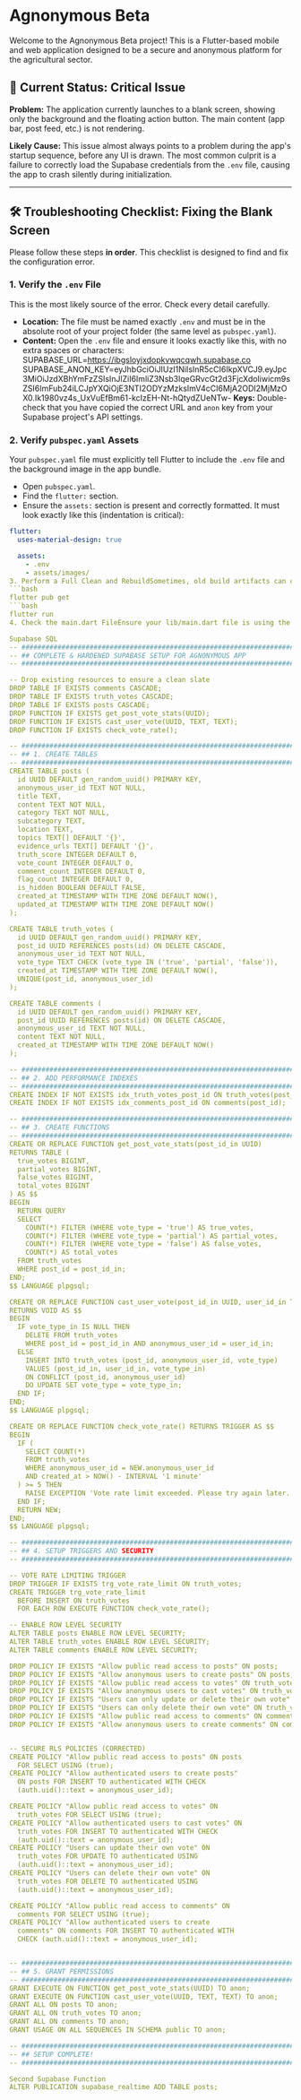 # Agnonymous Beta

Welcome to the Agnonymous Beta project! This is a Flutter-based mobile and web application designed to be a secure and anonymous platform for the agricultural sector.

## 🚀 Current Status: Critical Issue

**Problem:** The application currently launches to a blank screen, showing only the background and the floating action button. The main content (app bar, post feed, etc.) is not rendering.

**Likely Cause:** This issue almost always points to a problem during the app's startup sequence, before any UI is drawn. The most common culprit is a failure to correctly load the Supabase credentials from the `.env` file, causing the app to crash silently during initialization.

---

## 🛠️ Troubleshooting Checklist: Fixing the Blank Screen

Please follow these steps **in order**. This checklist is designed to find and fix the configuration error.

### 1. Verify the `.env` File

This is the most likely source of the error. Check every detail carefully.

- **Location:** The file must be named exactly `.env` and must be in the absolute root of your project folder (the same level as `pubspec.yaml`).
- **Content:** Open the `.env` file and ensure it looks exactly like this, with no extra spaces or characters:
SUPABASE_URL=https://ibgsloyjxdopkvwqcqwh.supabase.co
SUPABASE_ANON_KEY=eyJhbGciOiJIUzI1NiIsInR5cCI6IkpXVCJ9.eyJpc3MiOiJzdXBhYmFzZSIsInJlZiI6ImliZ3Nsb3lqeGRvcGt2d3FjcXdoIiwicm9sZSI6ImFub24iLCJpYXQiOjE3NTI2ODYzMzksImV4cCI6MjA2ODI2MjMzOX0.Ik1980vz4s_UxVuEfBm61-kcIzEH-Nt-hQtydZUeNTw- **Keys:** Double-check that you have copied the correct URL and `anon` key from your Supabase project's API settings.

### 2. Verify `pubspec.yaml` Assets

Your `pubspec.yaml` file must explicitly tell Flutter to include the `.env` file and the background image in the app bundle.

- Open `pubspec.yaml`.
- Find the `flutter:` section.
- Ensure the `assets:` section is present and correctly formatted. It must look exactly like this (indentation is critical):

```yaml
flutter:
  uses-material-design: true

  assets:
    - .env
    - assets/images/
3. Perform a Full Clean and RebuildSometimes, old build artifacts can cause issues. A clean rebuild ensures everything is fresh.Stop the app if it is currently running.Open your terminal in VS Code.Run the following commands, one after the other:flutter clean
```bash
flutter pub get
```bash
flutter run
4. Check the main.dart FileEnsure your lib/main.dart file is using the most recent version we created, which includes the robust error-checking logic. If the app still fails after the steps above, the ErrorApp widget in main.dart should now display a specific error message on the screen, telling us exactly what is wrong.⚙️ Project Setup from ScratchFor new setups or to start over, follow these steps:Create Project: In your parent folder, run flutter create agnonymous_beta.Open Project: Open the agnonymous_beta folder in VS Code.Replace pubspec.yaml: Replace the contents of pubspec.yaml with the latest correct version.Create .env file: Create the .env file in the project root and add your Supabase credentials.Create SVG Asset: Create the assets/images/background_pattern.svg file and paste the SVG code.Replace main.dart: Replace the contents of lib/main.dart with the latest correct version.Get Dependencies: Run flutter pub get in the terminal.Run App: Run flutter run on your desired device (Chrome is recommended for web).🗺️ Next Steps (Once UI is Visible)Once the application is rendering correctly, we will:Connect the UI to Supabase to fetch real data for the post feed.Implement the real-time functionality for posts and stats.Build the "Create Post" screen

Supabase SQL
-- #############################################################################
-- ## COMPLETE & HARDENED SUPABASE SETUP FOR AGNONYMOUS APP
-- #############################################################################

-- Drop existing resources to ensure a clean slate
DROP TABLE IF EXISTS comments CASCADE;
DROP TABLE IF EXISTS truth_votes CASCADE;
DROP TABLE IF EXISTS posts CASCADE;
DROP FUNCTION IF EXISTS get_post_vote_stats(UUID);
DROP FUNCTION IF EXISTS cast_user_vote(UUID, TEXT, TEXT);
DROP FUNCTION IF EXISTS check_vote_rate();

-- #############################################################################
-- ## 1. CREATE TABLES
-- #############################################################################
CREATE TABLE posts (
  id UUID DEFAULT gen_random_uuid() PRIMARY KEY,
  anonymous_user_id TEXT NOT NULL,
  title TEXT,
  content TEXT NOT NULL,
  category TEXT NOT NULL,
  subcategory TEXT,
  location TEXT,
  topics TEXT[] DEFAULT '{}',
  evidence_urls TEXT[] DEFAULT '{}',
  truth_score INTEGER DEFAULT 0,
  vote_count INTEGER DEFAULT 0,
  comment_count INTEGER DEFAULT 0,
  flag_count INTEGER DEFAULT 0,
  is_hidden BOOLEAN DEFAULT FALSE,
  created_at TIMESTAMP WITH TIME ZONE DEFAULT NOW(),
  updated_at TIMESTAMP WITH TIME ZONE DEFAULT NOW()
);

CREATE TABLE truth_votes (
  id UUID DEFAULT gen_random_uuid() PRIMARY KEY,
  post_id UUID REFERENCES posts(id) ON DELETE CASCADE,
  anonymous_user_id TEXT NOT NULL,
  vote_type TEXT CHECK (vote_type IN ('true', 'partial', 'false')),
  created_at TIMESTAMP WITH TIME ZONE DEFAULT NOW(),
  UNIQUE(post_id, anonymous_user_id)
);

CREATE TABLE comments (
  id UUID DEFAULT gen_random_uuid() PRIMARY KEY,
  post_id UUID REFERENCES posts(id) ON DELETE CASCADE,
  anonymous_user_id TEXT NOT NULL,
  content TEXT NOT NULL,
  created_at TIMESTAMP WITH TIME ZONE DEFAULT NOW()
);

-- #############################################################################
-- ## 2. ADD PERFORMANCE INDEXES
-- #############################################################################
CREATE INDEX IF NOT EXISTS idx_truth_votes_post_id ON truth_votes(post_id);
CREATE INDEX IF NOT EXISTS idx_comments_post_id ON comments(post_id);

-- #############################################################################
-- ## 3. CREATE FUNCTIONS
-- #############################################################################
CREATE OR REPLACE FUNCTION get_post_vote_stats(post_id_in UUID)
RETURNS TABLE (
  true_votes BIGINT,
  partial_votes BIGINT,
  false_votes BIGINT,
  total_votes BIGINT
) AS $$
BEGIN
  RETURN QUERY
  SELECT
    COUNT(*) FILTER (WHERE vote_type = 'true') AS true_votes,
    COUNT(*) FILTER (WHERE vote_type = 'partial') AS partial_votes,
    COUNT(*) FILTER (WHERE vote_type = 'false') AS false_votes,
    COUNT(*) AS total_votes
  FROM truth_votes
  WHERE post_id = post_id_in;
END;
$$ LANGUAGE plpgsql;

CREATE OR REPLACE FUNCTION cast_user_vote(post_id_in UUID, user_id_in TEXT, vote_type_in TEXT)
RETURNS VOID AS $$
BEGIN
  IF vote_type_in IS NULL THEN
    DELETE FROM truth_votes
    WHERE post_id = post_id_in AND anonymous_user_id = user_id_in;
  ELSE
    INSERT INTO truth_votes (post_id, anonymous_user_id, vote_type)
    VALUES (post_id_in, user_id_in, vote_type_in)
    ON CONFLICT (post_id, anonymous_user_id)
    DO UPDATE SET vote_type = vote_type_in;
  END IF;
END;
$$ LANGUAGE plpgsql;

CREATE OR REPLACE FUNCTION check_vote_rate() RETURNS TRIGGER AS $$
BEGIN
  IF (
    SELECT COUNT(*)
    FROM truth_votes
    WHERE anonymous_user_id = NEW.anonymous_user_id
    AND created_at > NOW() - INTERVAL '1 minute'
  ) >= 5 THEN
    RAISE EXCEPTION 'Vote rate limit exceeded. Please try again later.';
  END IF;
  RETURN NEW;
END;
$$ LANGUAGE plpgsql;

-- #############################################################################
-- ## 4. SETUP TRIGGERS AND SECURITY
-- #############################################################################

-- VOTE RATE LIMITING TRIGGER
DROP TRIGGER IF EXISTS trg_vote_rate_limit ON truth_votes;
CREATE TRIGGER trg_vote_rate_limit
  BEFORE INSERT ON truth_votes
  FOR EACH ROW EXECUTE FUNCTION check_vote_rate();

-- ENABLE ROW LEVEL SECURITY
ALTER TABLE posts ENABLE ROW LEVEL SECURITY;
ALTER TABLE truth_votes ENABLE ROW LEVEL SECURITY;
ALTER TABLE comments ENABLE ROW LEVEL SECURITY;

DROP POLICY IF EXISTS "Allow public read access to posts" ON posts;
DROP POLICY IF EXISTS "Allow anonymous users to create posts" ON posts;
DROP POLICY IF EXISTS "Allow public read access to votes" ON truth_votes;
DROP POLICY IF EXISTS "Allow anonymous users to cast votes" ON truth_votes;
DROP POLICY IF EXISTS "Users can only update or delete their own vote" ON truth_votes;
DROP POLICY IF EXISTS "Users can only delete their own vote" ON truth_votes;
DROP POLICY IF EXISTS "Allow public read access to comments" ON comments;
DROP POLICY IF EXISTS "Allow anonymous users to create comments" ON comments;


-- SECURE RLS POLICIES (CORRECTED)
CREATE POLICY "Allow public read access to posts" ON posts
  FOR SELECT USING (true);
CREATE POLICY "Allow authenticated users to create posts"
  ON posts FOR INSERT TO authenticated WITH CHECK
  (auth.uid()::text = anonymous_user_id);

CREATE POLICY "Allow public read access to votes" ON
  truth_votes FOR SELECT USING (true);
CREATE POLICY "Allow authenticated users to cast votes" ON
  truth_votes FOR INSERT TO authenticated WITH CHECK
  (auth.uid()::text = anonymous_user_id);
CREATE POLICY "Users can update their own vote" ON
  truth_votes FOR UPDATE TO authenticated USING
  (auth.uid()::text = anonymous_user_id);
CREATE POLICY "Users can delete their own vote" ON
  truth_votes FOR DELETE TO authenticated USING
  (auth.uid()::text = anonymous_user_id);

CREATE POLICY "Allow public read access to comments" ON
  comments FOR SELECT USING (true);
CREATE POLICY "Allow authenticated users to create
  comments" ON comments FOR INSERT TO authenticated WITH
  CHECK (auth.uid()::text = anonymous_user_id);


-- #############################################################################
-- ## 5. GRANT PERMISSIONS
-- #############################################################################
GRANT EXECUTE ON FUNCTION get_post_vote_stats(UUID) TO anon;
GRANT EXECUTE ON FUNCTION cast_user_vote(UUID, TEXT, TEXT) TO anon;
GRANT ALL ON posts TO anon;
GRANT ALL ON truth_votes TO anon;
GRANT ALL ON comments TO anon;
GRANT USAGE ON ALL SEQUENCES IN SCHEMA public TO anon;

-- #############################################################################
-- ## SETUP COMPLETE!
-- #############################################################################

Second Supabase Function
ALTER PUBLICATION supabase_realtime ADD TABLE posts;